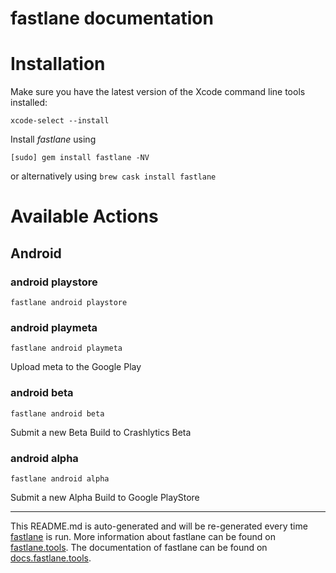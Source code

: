 fastlane documentation
================
# Installation

Make sure you have the latest version of the Xcode command line tools installed:

```
xcode-select --install
```

Install _fastlane_ using
```
[sudo] gem install fastlane -NV
```
or alternatively using `brew cask install fastlane`

# Available Actions
## Android
### android playstore
```
fastlane android playstore
```

### android playmeta
```
fastlane android playmeta
```
Upload meta to the Google Play
### android beta
```
fastlane android beta
```
Submit a new Beta Build to Crashlytics Beta
### android alpha
```
fastlane android alpha
```
Submit a new Alpha Build to Google PlayStore

----

This README.md is auto-generated and will be re-generated every time [fastlane](https://fastlane.tools) is run.
More information about fastlane can be found on [fastlane.tools](https://fastlane.tools).
The documentation of fastlane can be found on [docs.fastlane.tools](https://docs.fastlane.tools).
